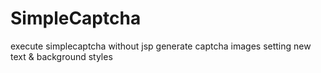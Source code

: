 # SimpleCaptcha
execute simplecaptcha without jsp 
generate captcha images setting new text & background styles
